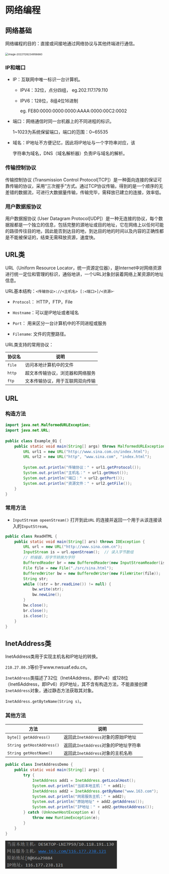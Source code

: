 # 网络编程

## 网络基础

网络编程的目的：直接或间接地通过网络协议与其他终端进行通信。

<img src="C:/Users/86158/AppData/Roaming/Typora/typora-user-images/image-20221126234956660.png" alt="image-20221126234956660" style="zoom:58%;" />

### IP和端口

- IP：互联网中唯一标识一台计算机。

  - IPV4：32位，点分四组， eg.202.117.179.110

  - IPV6：128位，8组4位16进制

    eg. FE80:0000:0000:0000:AAAA:0000:00C2:0002

- 端口：网络通信时同一台机器上的不同进程的标识。

  1~1023为系统保留端口，端口的范围：0~65535

- 域名：IP地址不方便记忆，因此将IP地址与一个字符串对应，该

  字符串为域名，DNS（域名解析器）负责IP与域名的解析。

### 传输控制协议

传输控制协议 (Transmission Control Protocol[TCP]）是一种面向连接的保证可靠传输的协议，采用“三次握手”方式。通过TCP协议传输，得到的是一个顺序的无差错的数据流，可进行大数据量传输，传输完毕，需释放已建立的连接，效率低。

### 用户数据报协议 

用户数据报协议 (User Datagram Protocol[UDP]）是一种无连接的协议，每个数据报都是一个独立的信息，包括完整的源地址或目的地址，它在网络上以任何可能的路径传往目的地，因此能否到达目的地，到达目的地的时间以及内容的正确性都是不能被保证的，结束无需释放资源，速度快。

## URL类

URL（Uniform Resource Locator，统一资源定位器），是Internet中对网络资源进行统一定位和管理的标识，通俗地讲，一个URL对象封装着网络上某资源的地址信息。

URL基本结构：`<传输协议>://<主机名> [:<端口>]/<资源>`·

- `Protocol`： HTTP，FTP，File

-  `Hostname`：可以是IP地址或者域名
- `Port`： 用来区分一台计算机中的不同进程或服务

- `Filename`: 文件的完整路径。

URL类支持的常用协议：

| 协议名 | 说明                             |
| ------ | -------------------------------- |
| `file` | 访问本地计算机中的文件           |
| `http` | 超文本传输协议，浏览器和网络服务 |
| `ftp`  | 文本传输协议，用于互联网双向传输 |

## URL

### 构造方法

```java
import java.net.MalformedURLException;
import java.net.URL;

public class Example_01 {
    public static void main(String[] args) throws MalformedURLException {
        URL url1 = new URL("http://www.sina.com.cn/index.html");
        URL url2 = new URL("http", "www.sina.com", "index.html");

        System.out.println("传输协议：" + url1.getProtocol());
        System.out.println("主机名：" + url1.getHost());
        System.out.println("端口：" + url2.getPort());
        System.out.println("资源文件：" + url2.getFile());
    }
}
```

### 常用方法

- `InputStream opeenStream()`  打开到此`URL` 的连接并返回一个用于从该连接读入的`InputStream`。

```java
public class ReadHTML {
    public static void main(String[] ars) throws IOException {
        URL url = new URL("http://www.sina.com.cn");
        InputStream is = url.openStream();  // 读入字节数组
        // 桥接器，将字节转换为字符
        BufferedReader br = new BufferedReader(new InputStreamReader(is,"utf-8"));
        File file = new File("./src/sina.html");
        BufferedWriter bw = new BufferedWriter(new FileWriter(file));
        String str;
        while ((str = br.readLine()) != null) {
            bw.write(str);
            bw.newLine();
        }
        bw.close();
        br.close();
        is.close();
    }
}
```

## InetAddress类

InetAddress类用于实现主机名和IP地址的转换。

 `210.27.80.3`等价于www.nwsuaf.edu.cn。

`InetAddress`类描述了32位（Inet4Address，即IPv4）或128位（Inet6Address，即IPv6）的IP地址，其不含有构造方法，不能直接创建`InetAddress`对象，通过静态方法获取其对象。

`InetAddress.getByteName(String s)`。

### 其他方法

| 方法                      | 说明                                  |
| ------------------------- | ------------------------------------- |
| `byte[] getAddress()`     | 返回此`InetAddress`对象的原始IP地址   |
| `String getHostAddress()` | 返回此`InetAddress`对象的IP地址字符串 |
| `String getHostName() `   | 返回此`InetAddress`对象的主机名称     |

```java
public class InetAddressDemo {
    public static void main(String[] args) {
        try {
            InetAddress add1 = InetAddress.getLocalHost();
            System.out.println("当前本地主机：" + add1);
            InetAddress add2 = InetAddress.getByName("www.163.com");
            System.out.println("网易服务主机：" + add2);
            System.out.println("原始地址" + add2.getAddress());
            System.out.println("IP地址：" + add2.getHostAddress());
        } catch (UnknownHostException e) {
            throw new RuntimeException(e);
        }
    }
}
```

<img src="typora-user-images/image-20221127165548989.png" alt="image-20221127165548989" style="zoom:80%;" />

